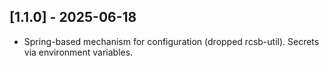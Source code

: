 ## [1.1.0] - 2025-06-18
- Spring-based mechanism for configuration (dropped rcsb-util). Secrets via environment variables.
